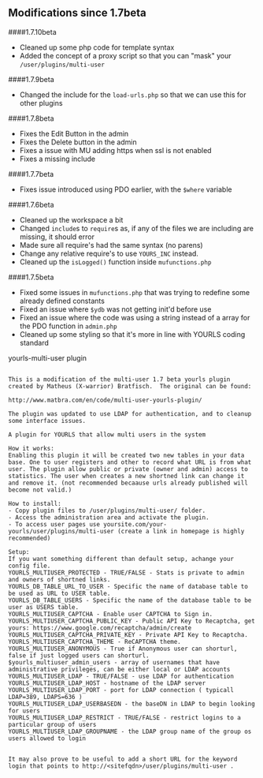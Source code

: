 Modifications since 1.7beta
---
####1.7.10beta
- Cleaned up some php code for template syntax
- Added the concept of a proxy script so that you can "mask" your `/user/plugins/multi-user`

####1.7.9beta
- Changed the include for the `load-urls.php` so that we can use this for other plugins

####1.7.8beta
- Fixes the Edit Button in the admin
- Fixes the Delete button in the admin
- Fixes a issue with MU adding https when ssl is not enabled
- Fixes a missing include

####1.7.7beta
- Fixes issue introduced using PDO earlier, with the `$where` variable

####1.7.6beta
- Cleaned up the workspace a bit
- Changed `include`s to `require`s as, if any of the files we are including are missing, it should error
- Made sure all require's had the same syntax (no parens)
- Change any relative require's to use `YOURS_INC` instead.
- Cleaned up the `isLogged()` function inside `mufunctions.php`
 
####1.7.5beta
- Fixed some issues in `mufunctions.php` that was trying to redefine some already defined constants
- Fixed an issue where `$ydb` was not getting init'd before use
- Fixed an issue where the code was using a string instead of a array for the PDO function in `admin.php`
- Cleaned up some styling so that it's more in line with YOURLS coding standard

yourls-multi-user plugin
~~~~~~~~~~~~~~~~~~~~~~~~

This is a modification of the multi-user 1.7 beta yourls plugin created by Matheus (X-warrior) Bratfisch.  The original can be found:

http://www.matbra.com/en/code/multi-user-yourls-plugin/

The plugin was updated to use LDAP for authentication, and to cleanup some interface issues.

A plugin for YOURLS that allow multi users in the system

How it works:
Enabling this plugin it will be created two new tables in your data base. One to user registers and other to record what URL is from what user. The plugin allow public or private (owner and admin) access to statistics. The user when creates a new shortned link can change it and remove it. (not recommended becaause urls already published will become not valid.)

How to install:
- Copy plugin files to /user/plugins/multi-user/ folder.
- Access the administration area and activate the plugin.
- To access user pages use yoursite.com/your-yourls/user/plugins/multi-user (create a link in homepage is highly recommended)

Setup:
If you want something different than default setup, achange your config file.
YOURLS_MULTIUSER_PROTECTED - TRUE/FALSE - Stats is private to admin and owners of shortned links.
YOURLS_DB_TABLE_URL_TO_USER - Specific the name of database table to be used as URL to USER table.
YOURLS_DB_TABLE_USERS - Specific the name of the database table to be user as USERS table.
YOURLS_MULTIUSER_CAPTCHA - Enable user CAPTCHA to Sign in.
YOURLS_MULTIUSER_CAPTCHA_PUBLIC_KEY - Public API Key to Recaptcha, get yours: https://www.google.com/recaptcha/admin/create
YOURLS_MULTIUSER_CAPTCHA_PRIVATE_KEY - Private API Key to Recaptcha.
YOURLS_MULTIUSER_CAPTCHA_THEME - ReCAPTCHA theme.
YOURLS_MULTIUSER_ANONYMOUS - True if Anonymous user can shorturl, false if just logged users can shorturl.
$yourls_multiuser_admin_users - array of usernames that have administrative privileges, can be either local or LDAP accounts
YOURLS_MULTIUSER_LDAP - TRUE/FALSE - use LDAP for authentication
YOURLS_MULTIUSER_LDAP_HOST - hostname of the LDAP server
YOURLS_MULTIUSER_LDAP_PORT - port for LDAP connection ( typicall LDAP=389, LDAPS=636 )
YOURLS_MULTIUSER_LDAP_USERBASEDN - the baseDN in LDAP to begin looking for users
YOURLS_MULTIUSER_LDAP_RESTRICT - TRUE/FALSE - restrict logins to a particular group of users
YOURLS_MULTIUSER_LDAP_GROUPNAME - the LDAP group name of the group os users allowed to login 


It may also prove to be useful to add a short URL for the keyword login that points to http://<sitefqdn>/user/plugins/multi-user .
